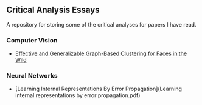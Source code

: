 ## Critical Analysis Essays

A repository for storing some of the critical analyses for papers I have read. 

### Computer Vision

- [Effective and Generalizable Graph-Based Clustering for Faces in the Wild](Effective-and-Generalizable-Graph-Based-Clustering-for-Faces-in-the-Wild.pdf)

### Neural Networks

- [Learning Internal Representations By Error Propagation](Learning internal representations by error propagation.pdf)